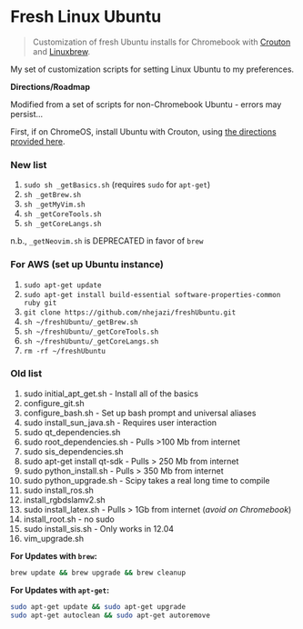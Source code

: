 # Fresh Linux Ubuntu

> Customization of fresh Ubuntu installs for Chromebook with
[Crouton](https://github.com/dnschneid/crouton) and
[Linuxbrew](http://linuxbrew.sh/).

My set of customization scripts for setting Linux Ubuntu to my preferences.

**Directions/Roadmap**

Modified from a set of scripts for non-Chromebook Ubuntu - errors may persist...

First, if on ChromeOS, install Ubuntu with Crouton, using [the directions
provided
here](https://www.linux.com/learn/tutorials/795730-how-to-easily-install-ubuntu-on-chromebook-with-crouton).

### New list
1. `sudo sh _getBasics.sh` (requires `sudo` for `apt-get`)
2. `sh _getBrew.sh`
3. `sh _getMyVim.sh`
4. `sh _getCoreTools.sh`
5. `sh _getCoreLangs.sh`

n.b., `_getNeovim.sh` is DEPRECATED in favor of `brew`

### For AWS (set up Ubuntu instance)
1. `sudo apt-get update`
2. `sudo apt-get install build-essential software-properties-common ruby git`
3. `git clone https://github.com/nhejazi/freshUbuntu.git`
4. `sh ~/freshUbuntu/_getBrew.sh`
5. `sh ~/freshUbuntu/_getCoreTools.sh`
6. `sh ~/freshUbuntu/_getCoreLangs.sh`
7. `rm -rf ~/freshUbuntu`


### Old list
1. sudo initial\_apt\_get.sh - Install all of the basics
2. configure\_git.sh
3. configure\_bash.sh - Set up bash prompt and universal aliases
4. sudo install\_sun\_java.sh - Requires user interaction
5. sudo qt\_dependencies.sh
6. sudo root\_dependencies.sh - Pulls >100 Mb from internet
7. sudo sis\_dependencies.sh
8. sudo apt-get install qt-sdk - Pulls > 250 Mb from internet
9. sudo python\_install.sh - Pulls > 350 Mb from internet
10. sudo python\_upgrade.sh - Scipy takes a real long time to compile
11. sudo install\_ros.sh
11. install\_rgbdslamv2.sh
12. sudo install\_latex.sh - Pulls > 1Gb from internet (_avoid on Chromebook_)
13. install\_root.sh - no sudo
13. sudo install\_sis.sh - Only works in 12.04
14. vim\_upgrade.sh

__For Updates with `brew`:__
```bash
brew update && brew upgrade && brew cleanup
```

__For Updates with `apt-get`:__
```bash
sudo apt-get update && sudo apt-get upgrade
sudo apt-get autoclean && sudo apt-get autoremove
```
